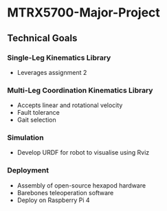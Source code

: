 # MTRX5700-Major-Project

## Technical Goals

### Single-Leg Kinematics Library
 - Leverages assignment 2
### Multi-Leg Coordination Kinematics Library
 - Accepts linear and rotational velocity
 - Fault tolerance
 - Gait selection
### Simulation
 - Develop URDF for robot to visualise using Rviz
### Deployment
 - Assembly of open-source hexapod hardware
 - Barebones teleoperation software
 - Deploy on Raspberry Pi 4
